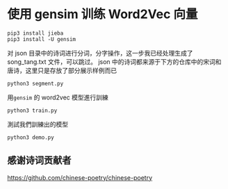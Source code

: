 # 使用 gensim 训练 Word2Vec 向量


```
pip3 install jieba
pip3 install -U gensim
```

对 json 目录中的诗词进行分词，分字操作，这一步我已经处理生成了 song_tang.txt 文件，可以跳过。 json 中的诗词都来源于下方的仓库中的宋词和唐诗，这里只是存放了部分展示样例而已
```
python3 segment.py
```
用`gensim` 的 word2vec 模型進行訓練
```
python3 train.py
```
測試我們訓練出的模型
```
python3 demo.py
```

## 感谢诗词贡献者
https://github.com/chinese-poetry/chinese-poetry